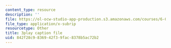 ```yaml
---
content_type: resource
description: ''
file: https://ol-ocw-studio-app-production.s3.amazonaws.com/courses/6-006-introduction-to-algorithms-fall-2011/842f28c9836942f39fac8378b5ac72b2_Aa2sqUhIn-E.srt
file_type: application/x-subrip
resourcetype: Other
title: 3play caption file
uid: 842f28c9-8369-42f3-9fac-8378b5ac72b2
---
```

